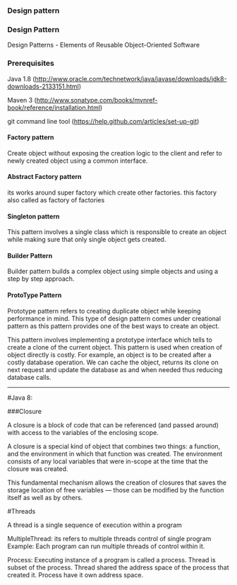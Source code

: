 ### Design pattern

### Design Pattern

Design Patterns - Elements of Reusable Object-Oriented Software

### Prerequisites

Java 1.8 (http://www.oracle.com/technetwork/java/javase/downloads/jdk8-downloads-2133151.html)

Maven 3 (http://www.sonatype.com/books/mvnref-book/reference/installation.html)

git command line tool (https://help.github.com/articles/set-up-git)


#### Factory pattern

Create object without exposing the creation logic to the client and refer to newly created object using a common interface.

#### Abstract Factory pattern

its works around super factory which create other factories. this factory also called as factory of factories

#### Singleton pattern

This pattern involves a single class which is responsible to create an object while making sure that only single object gets created.

#### Builder Pattern

Builder pattern builds a complex object using simple objects and using a step by step approach.

#### ProtoType Pattern

Prototype pattern refers to creating duplicate object while keeping performance in mind. This type of design pattern comes under creational pattern as this pattern provides one of the best ways to create an object.

This pattern involves implementing a prototype interface which tells to create a clone of the current object. This pattern is used when creation of object directly is costly. For example, an object is to be created after a costly database operation. We can cache the object, returns its clone on next request and update the database as and when needed thus reducing database calls.

*****************************************************************************************************************************

#Java 8:

###Closure

A closure is a block of code that can be referenced (and passed around) with access to the variables of the enclosing scope.

A closure is a special kind of object that combines two things: a function, and the environment in which that function was created. The environment consists of any local variables that were in-scope at the time that the closure was created.

This fundamental mechanism allows the creation of closures that saves the storage location of free variables — those can be modified by the function itself as well as by others.


#Threads 

A thread is a single sequence of execution within a program

MultipleThread: its refers to multiple threads control of single program
Example: Each program can run multiple threads of control within it.


Process: Executing instance of a program is called a process. Thread is subset of the process.
Thread shared the address space of the process that created it. Process have it own address space.









